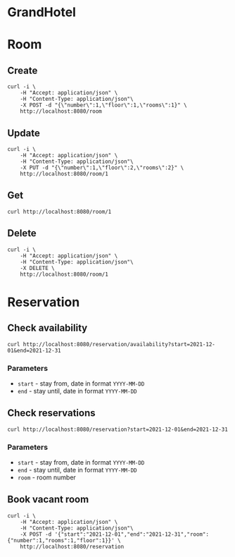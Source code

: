 # GrandHotel

# Room

## Create

```shell
curl -i \
    -H "Accept: application/json" \
    -H "Content-Type: application/json"\
    -X POST -d "{\"number\":1,\"floor\":1,\"rooms\":1}" \
    http://localhost:8080/room
```

## Update

```shell
curl -i \
    -H "Accept: application/json" \
    -H "Content-Type: application/json"\
    -X PUT -d "{\"number\":1,\"floor\":2,\"rooms\":2}" \
    http://localhost:8080/room/1
```

## Get

```shell
curl http://localhost:8080/room/1
```

## Delete

```shell
curl -i \
    -H "Accept: application/json" \
    -H "Content-Type: application/json"\
    -X DELETE \
    http://localhost:8080/room/1
```

# Reservation

## Check availability

```shell
curl http://localhost:8080/reservation/availability?start=2021-12-01&end=2021-12-31
```

### Parameters

* `start` - stay from, date in format `YYYY-MM-DD`
* `end` - stay until, date in format `YYYY-MM-DD`

## Check reservations

```shell
curl http://localhost:8080/reservation?start=2021-12-01&end=2021-12-31
```

### Parameters

* `start` - stay from, date in format `YYYY-MM-DD`
* `end` - stay until, date in format `YYYY-MM-DD`
* `room` - room number

## Book vacant room

```shell
curl -i \
    -H "Accept: application/json" \
    -H "Content-Type: application/json"\
    -X POST -d '{"start":"2021-12-01","end":"2021-12-31","room":{"number":1,"rooms":1,"floor":1}}' \
    http://localhost:8080/reservation
```